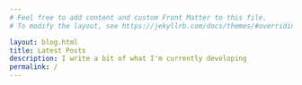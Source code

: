```yaml
---
# Feel free to add content and custom Front Matter to this file.
# To modify the layout, see https://jekyllrb.com/docs/themes/#overriding-theme-defaults

layout: blog.html
title: Latest Posts
description: I write a bit of what I'm currently developing
permalink: /
---
```

